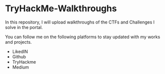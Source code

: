 # TryHackMe-Walkthroughs
In this repository, I will upload walkthroughs of the CTFs and Challenges I solve in the portal.

You can follow me on the following platforms to stay updated with my works and projects.

* LikedIN
* Github
* TryHackme
* Medium

